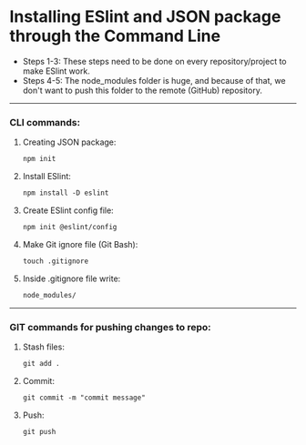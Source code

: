# Installing ESlint and JSON package through the Command Line

- Steps 1-3: These steps need to be done on every repository/project to make ESlint work.
- Steps 4-5: The node_modules folder is huge, and because of that, we don't want to push this folder to the remote (GitHub) repository.

---

### CLI commands:
<ol>
  <li>Creating JSON package:</li>

   ```HTML
  npm init
  ```

  <li>Install ESlint:</li>
  
  ```HTML
  npm install -D eslint
  ```
  
  <li>Create ESlint config file:</li>

  ```HTML
  npm init @eslint/config
  ```

  <li>Make Git ignore file (Git Bash):</li>

  ```HTML
  touch .gitignore
  ```

  <li>Inside .gitignore file write:</li>

  ```HTML
  node_modules/
  ```

</ol>

---
### GIT commands for pushing changes to repo:
<ol>
  <li>Stash files:</li>

  ```HTML
  git add .
  ```

  <li>Commit:</li>

  ```HTML
  git commit -m "commit message"
  ```

  <li>Push:</li>
  
  ```HTML
  git push
  ```

</ol>
